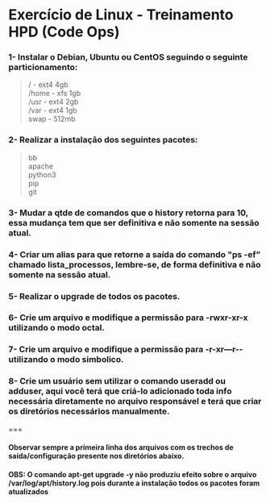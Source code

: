 # Exercício de Linux - **Treinamento HPD (Code Ops)**

### 1- Instalar o Debian, Ubuntu ou CentOS seguindo o seguinte particionamento:<br>
> / - ext4 4gb<br>
> /home - xfs 1gb<br>
>/usr - ext4 2gb<br>
> /var - ext4 1gb<br>
> swap - 512mb<br>


### 2- Realizar a instalação dos seguintes pacotes:
> bb<br>
> apache<br>
> python3<br>
> pip<br>
> git<br>

### 3- Mudar a qtde de comandos que o history retorna para 10, essa mudança tem que ser definitiva e não somente na sessão atual.

### 4- Criar um alias para que retorne a saída do comando "ps -ef” chamado lista_processos, lembre-se, de forma definitiva e não somente na sessão atual.

### 5- Realizar o upgrade de todos os pacotes.

### 6- Crie um arquivo e modifique a permissão para -rwxr-xr-x utilizando o modo octal.

### 7- Crie um arquivo e modifique a permissão para -r-xr—r-- utilizando o modo simbolico.

### 8- Crie um usuário sem utilizar o comando useradd ou adduser, aqui você terá que criá-lo adicionado toda info necessária diretamente no arquivo responsável e terá que criar os diretórios necessários manualmente.

===
#### Observar sempre a primeira linha dos arquivos com os trechos de saída/configuração presente nos diretórios abaixo.
#### OBS: O comando apt-get upgrade -y não produziu efeito sobre o arquivo /var/log/apt/history.log pois durante a instalação todos os pacotes foram atualizados
